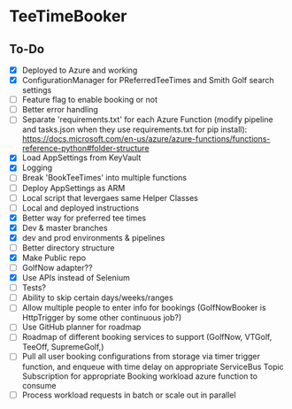 # TeeTimeBooker

## To-Do
- [x] Deployed to Azure and working
- [x] ConfigurationManager for PReferredTeeTimes and Smith Golf search settings
- [ ] Feature flag to enable booking or not
- [ ] Better error handling
- [ ] Separate 'requirements.txt' for each Azure Function (modify pipeline and tasks.json when they use requirements.txt for pip install): https://docs.microsoft.com/en-us/azure/azure-functions/functions-reference-python#folder-structure
- [x] Load AppSettings from KeyVault
- [x] Logging
- [ ] Break 'BookTeeTimes' into multiple functions
- [ ] Deploy AppSettings as ARM
- [ ] Local script that levergaes same Helper Classes
- [ ] Local and deployed instructions
- [x] Better way for preferred tee times
- [x] Dev & master branches
- [x] dev and prod environments & pipelines
- [ ] Better directory structure
- [x] Make Public repo
- [ ] GolfNow adapter??
- [x] Use APIs instead of Selenium
- [ ] Tests?
- [ ] Ability to skip certain days/weeks/ranges
- [ ] Allow multiple people to enter info for bookings (GolfNowBooker is HttpTrigger by some other continuous job?)
- [ ] Use GitHub planner for roadmap
- [ ] Roadmap of different booking services to support (GolfNow, VTGolf, TeeOff, SupremeGolf,)
- [ ] Pull all user booking configurations from storage via timer trigger function, and enqueue with time delay on appropriate ServiceBus Topic Subscription for appropriate Booking workload azure function to consume
- [ ] Process workload requests in batch or scale out in parallel 